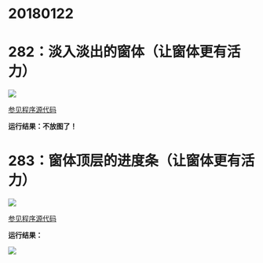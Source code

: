 # 20180122

# 282：淡入淡出的窗体（让窗体更有活力）

<img src="http://image.renkaigis.com/keepcoding/2018012201.png">

<a href="https://github.com/renkaigis/KeepCoding/tree/master/2018/01/22" target="_blank">参见程序源代码</a>

**运行结果：不放图了！**

# 283：窗体顶层的进度条（让窗体更有活力）

<img src="http://image.renkaigis.com/keepcoding/2018012202.png">

<a href="https://github.com/renkaigis/KeepCoding/tree/master/2018/01/22" target="_blank">参见程序源代码</a>

**运行结果：**

<img src="http://image.renkaigis.com/keepcoding/2018012203.png">

